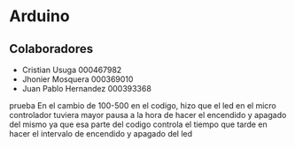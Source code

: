 # Arduino


## Colaboradores
- Cristian Usuga 000467982
- Jhonier Mosquera 000369010
- Juan Pablo Hernandez 000393368

prueba
En el cambio de 100-500 en el codigo, hizo que el led en el micro controlador tuviera mayor pausa a la hora de hacer el encendido y apagado del mismo ya que esa parte del codigo controla el tiempo que tarde en hacer el intervalo de encendido y apagado del led

